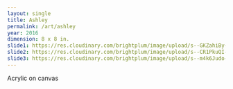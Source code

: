 ```yaml
---
layout: single
title: Ashley
permalink: /art/ashley
year: 2016
dimension: 8 x 8 in.
slide1: https://res.cloudinary.com/brightplum/image/upload/s--GKZahiBy--/v1497221405/ashleyjan/Ashley_.jpg
slide2: https://res.cloudinary.com/brightplum/image/upload/s--CR1PkuQI--/t_cropnorth800x600/v1497221405/ashleyjan/Ashley_.jpg
slide3: https://res.cloudinary.com/brightplum/image/upload/s--m4k6Judo--/t_cropsouth800x600/v1497221405/ashleyjan/Ashley_.jpg
---
```


Acrylic on canvas
